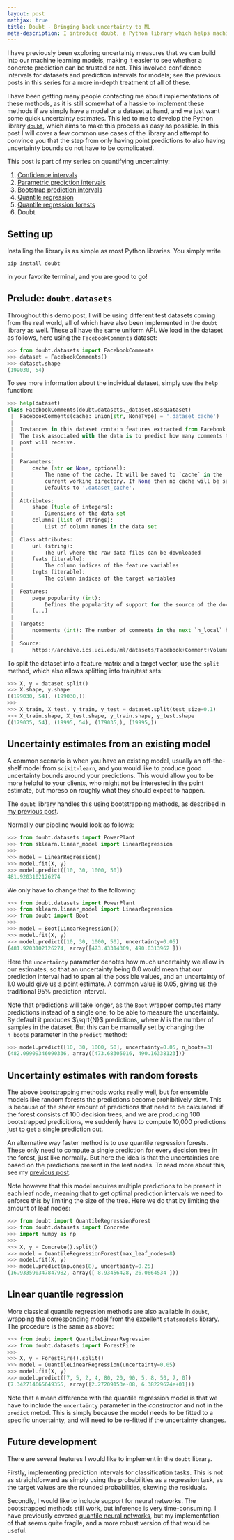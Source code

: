 ```yaml
---
layout: post
mathjax: true
title: Doubt - Bringing back uncertainty to ML
meta-description: I introduce doubt, a Python library which helps machine learning models produce prediction intervals, giving uncertainty bounds to their point-estimate predictions. It also includes linear quantile regression and quantile regression forests. Lastly, doubt.datasets includes >= 24 datasets with a uniform API.
---
```


I have previously been exploring uncertainty measures that we can build into
our machine learning models, making it easier to see whether a concrete
prediction can be trusted or not. This involved confidence intervals for
datasets and prediction intervals for models; see the previous posts in this
series for a more in-depth treatment of all of these.

I have been getting many people contacting me about implementations of these
methods, as it is still somewhat of a hassle to implement these methods if we
simply have a model or a dataset at hand, and we just want some quick
uncertainty estimates. This led to me to develop the Python library
[`doubt`](https://github.com/saattrupdan/doubt), which aims to make this
process as easy as possible. In this post I will cover a few common use cases
of the library and attempt to convince you that the step from only having
point predictions to also having uncertainty bounds do not have to be
complicated.

This post is part of my series on quantifying uncertainty:
  1. [Confidence intervals](https://saattrupdan.github.io/2020-02-20-confidence/)
  2. [Parametric prediction intervals](https://saattrupdan.github.io/2020-02-26-parametric-prediction/)
  3. [Bootstrap prediction intervals](https://saattrupdan.github.io/2020-03-01-bootstrap-prediction/)
  4. [Quantile regression](https://saattrupdan.github.io/2020-03-09-quantile-regression/)
  5. [Quantile regression forests](https://saattrupdan.github.io/2020-04-05-quantile-regression-forests/)
  6. Doubt


## Setting up

Installing the library is as simple as most Python libraries. You simply write

```shell
pip install doubt
```

in your favorite terminal, and you are good to go!


## Prelude: `doubt.datasets`

Throughout this demo post, I will be using different test datasets coming from
the real world, all of which have also been implemented in the `doubt` library
as well. These all have the same uniform API. We load in the dataset as
follows, here using the `FacebookComments` dataset:

```python
>>> from doubt.datasets import FacebookComments
>>> dataset = FacebookComments()
>>> dataset.shape
(199030, 54)
```

To see more information about the individual dataset, simply use the `help`
function:

```python
>>> help(dataset)
class FacebookComments(doubt.datasets._dataset.BaseDataset)
 |  FacebookComments(cache: Union[str, NoneType] = '.dataset_cache')
 |
 |  Instances in this dataset contain features extracted from Facebook posts.
 |  The task associated with the data is to predict how many comments the
 |  post will receive.
 |
 |
 |  Parameters:
 |      cache (str or None, optional):
 |          The name of the cache. It will be saved to `cache` in the
 |          current working directory. If None then no cache will be saved.
 |          Defaults to '.dataset_cache'.
 |
 |  Attributes:
 |      shape (tuple of integers):
 |          Dimensions of the data set
 |      columns (list of strings):
 |          List of column names in the data set
 |
 |  Class attributes:
 |      url (string):
 |          The url where the raw data files can be downloaded
 |      feats (iterable):
 |          The column indices of the feature variables
 |      trgts (iterable):
 |          The column indices of the target variables
 |
 |  Features:
 |      page_popularity (int):
 |          Defines the popularity of support for the source of the document
 |      (...)
 |
 |  Targets:
 |      ncomments (int): The number of comments in the next `h_local` hours
 |
 |  Source:
 |      https://archive.ics.uci.edu/ml/datasets/Facebook+Comment+Volume+Dataset
```

To split the dataset into a feature matrix and a target vector, use the `split`
method, which also allows splitting into train/test sets:

```python
>>> X, y = dataset.split()
>>> X.shape, y.shape
((199030, 54), (199030,))
>>>
>>> X_train, X_test, y_train, y_test = dataset.split(test_size=0.1)
>>> X_train.shape, X_test.shape, y_train.shape, y_test.shape
((179035, 54), (19995, 54), (179035,), (19995,))
```


## Uncertainty estimates from an existing model

A common scenario is when you have an existing model, usually an off-the-shelf
model from `scikit-learn`, and you would like to produce good uncertainty
bounds around your predictions. This would allow you to be more helpful to your
clients, who might not be interested in the point estimate, but moreso on
roughly what they should expect to happen.

The `doubt` library handles this using bootstrapping methods, as described in
[my previous post](https://saattrupdan.github.io/2020-03-01-bootstrap-prediction/).

Normally our pipeline would look as follows:

```python
>>> from doubt.datasets import PowerPlant
>>> from sklearn.linear_model import LinearRegression
>>>
>>> model = LinearRegression()
>>> model.fit(X, y)
>>> model.predict([10, 30, 1000, 50])
481.9203102126274
```

We only have to change that to the following:

```python
>>> from doubt.datasets import PowerPlant
>>> from sklearn.linear_model import LinearRegression
>>> from doubt import Boot
>>>
>>> model = Boot(LinearRegression())
>>> model.fit(X, y)
>>> model.predict([10, 30, 1000, 50], uncertainty=0.05)
(481.9203102126274, array([473.43314309, 490.0313962 ]))
```

Here the `uncertainty` parameter denotes how much uncertainty we allow in our
estimates, so that an uncertainty being 0.0 would mean that our prediction
interval had to span all the possible values, and an uncertainty of 1.0 would
give us a point estimate. A common value is 0.05, giving us the traditional 95%
prediction interval.

Note that predictions will take longer, as the `Boot` wrapper computes many
predictions instead of a single one, to be able to measure the uncertainty. By
default it produces $\sqrt{N}$ predictions, where $N$ is the number of samples
in the dataset. But this can be manually set by changing the `n_boots`
parameter in the `predict` method:

```python
>>> model.predict([10, 30, 1000, 50], uncertainty=0.05, n_boots=3)
(482.09909346090336, array([473.68305016, 490.16338123]))
```

## Uncertainty estimates with random forests

The above bootstrapping methods works really well, but for ensemble models like
random forests the predictions become prohibitively slow. This is because of
the sheer amount of predictions that need to be calculated: if the forest
consists of 100 decision trees, and we are producing 100 bootstrapped
predicitions, we suddenly have to compute 10,000 predictions just to get a
single prediction out.

An alternative way faster method is to use quantile regression forests. These
only need to compute a single prediction for every decision tree in the forest,
just like normally. But here the idea is that the uncertainties are based on
the predictions present in the leaf nodes. To read more about this, see my
[previous post](https://saattrupdan.github.io/2020-04-05-quantile-regression-forests/).

Note however that this model requires multiple predictions to be present in
each leaf node, meaning that to get optimal prediction intervals we need to
enforce this by limiting the size of the tree. Here we do that by limiting the
amount of leaf nodes:

```python
>>> from doubt import QuantileRegressionForest
>>> from doubt.datasets import Concrete
>>> import numpy as np
>>>
>>> X, y = Concrete().split()
>>> model = QuantileRegressionForest(max_leaf_nodes=8)
>>> model.fit(X, y)
>>> model.predict(np.ones(8), uncertainty=0.25)
(16.933590347847982, array([ 8.93456428, 26.0664534 ]))
```

## Linear quantile regression

More classical quantile regression methods are also available in `doubt`,
wrapping the corresponding model from the excellent `statsmodels` library. The
procedure is the same as above:

```python
>>> from doubt import QuantileLinearRegression
>>> from doubt.datasets import ForestFire
>>>
>>> X, y = ForestFire().split()
>>> model = QuantileLinearRegression(uncertainty=0.05)
>>> model.fit(X, y)
>>> model.predict([7, 5, 2, 4, 80, 20, 90, 5, 8, 50, 7, 0])
(7.342714665649355, array([2.27209153e-08, 6.38229624e+01]))
```

Note that a mean difference with the quantile regression model is that we have
to include the `uncertainty` parameter in the *constructor* and not in the
`predict` metod. This is simply because the model needs to be fitted to a
specific uncertainty, and will need to be re-fitted if the uncertainty changes.


## Future development

There are several features I would like to implement in the `doubt` library.

Firstly, implementing prediction intervals for classification tasks. This is
not as straightforward as simply using the probabilities as a regression task,
as the target values are the rounded probabilities, skewing the residuals.

Secondly, I would like to include support for neural networks. The bootstrapped
methods still work, but inference is very time-consuming. I have previously
covered [quantile neural networks](https://saattrupdan.github.io/2020-03-09-quantile-regression/),
but my implementation of that seems quite fragile, and a more robust version
of that would be useful.
